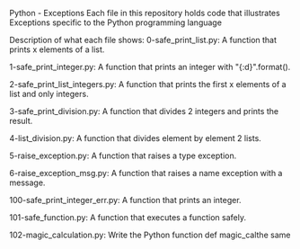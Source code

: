 Python - Exceptions
Each file in this repository holds code that illustrates Exceptions specific to the Python programming language

Description of what each file shows:
0-safe_print_list.py: A function that prints x elements of a list.

1-safe_print_integer.py: A function that prints an integer with "{:d}".format().

2-safe_print_list_integers.py: A function that prints the first x elements of a list and only integers.

3-safe_print_division.py: A function that divides 2 integers and prints the result.

4-list_division.py: A function that divides element by element 2 lists.

5-raise_exception.py: A function that raises a type exception.

6-raise_exception_msg.py: A function that raises a name exception with a message.

100-safe_print_integer_err.py: A function that prints an integer.

101-safe_function.py: A function that executes a function safely.

102-magic_calculation.py: Write the Python function def magic_calthe same
